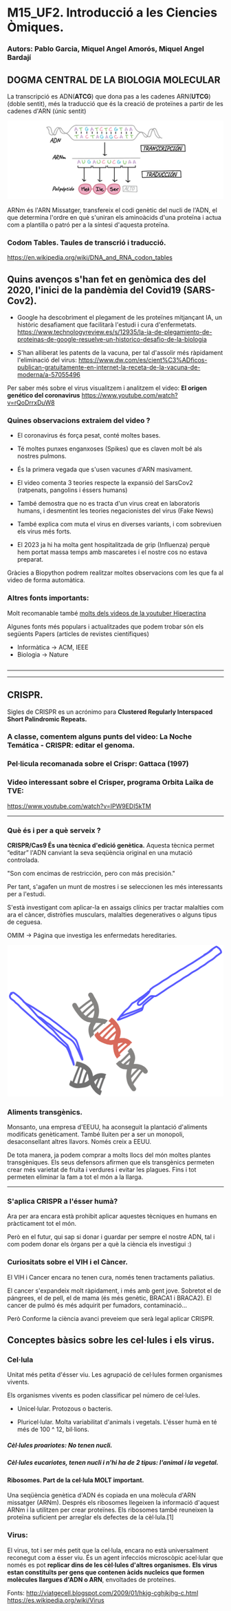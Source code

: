 # M15_UF2. Introducció a les Ciencies Òmiques.

### Autors: Pablo Garcia, Miquel Angel Amorós, Miquel Angel Bardají

## DOGMA CENTRAL DE LA BIOLOGIA MOLECULAR

La transcripció es ADN(**ATCG**) que dona pas a les cadenes ARN(**UTCG**) (doble sentit), més la traducció que és la creació de proteïnes a partir de les cadenes d'ARN (únic sentit)

![[Dogma]](dogma.png "Dogma")

ARNm és l'ARN Missatger, transfereix el codi genètic del nucli de l'ADN, el que determina l'ordre en què s'uniran els aminoàcids d'una proteïna i actua com a plantilla o patró per a la síntesi d'aquesta proteïna.


### Codom Tables. Taules de transcrió i traducció.

https://en.wikipedia.org/wiki/DNA_and_RNA_codon_tables


## Quins avenços s'han fet en genòmica des del 2020, l'inici de la pandèmia del Covid19 (SARS-Cov2).

- Google ha descobriment el plegament de les proteïnes mitjançant IA, un històric desafiament que facilitarà l'estudi i cura d'enfermetats.
https://www.technologyreview.es/s/12935/la-ia-de-plegamiento-de-proteinas-de-google-resuelve-un-historico-desafio-de-la-biologia

- S'han alliberat les patents de la vacuna, per tal d'assolir més ràpidament l'eliminació del virus: 
https://www.dw.com/es/cient%C3%ADficos-publican-gratuitamente-en-internet-la-receta-de-la-vacuna-de-moderna/a-57055496

Per saber més sobre el virus visualitzem i analitzem el video: **El origen genético del coronavirus**
https://www.youtube.com/watch?v=rQoDrrxDuW8


### Quines observacions extraiem del video ?

- El coronavirus és força pesat, conté moltes bases. 
- Té moltes punxes enganxoses (Spikes) que es claven molt bé als nostres pulmons.
- És la primera vegada que s'usen vacunes d'ARN masivament.
- El video comenta 3 teories respecte la expansió del SarsCov2 (ratpenats, pangolins i éssers humans)

- També demostra que no es tracta d'un virus creat en laboratoris humans, i desmentint les teories negacionistes del virus (Fake News) 
- També explica com muta el virus en diverses variants, i com sobreviuen els virus més forts. 
- El 2023 ja hi ha molta gent hospitalitzada de grip (Influenza) perquè hem portat massa temps amb mascaretes i el nostre cos no estava preparat.


Gràcies a Biopython podrem realitzar moltes observacions com les que fa al video de forma automàtica.


### Altres fonts importants:  

Molt recomanable també <a href="https://www.youtube.com/@Lahiperactina">molts dels videos de la youtuber Hiperactina</a>

Algunes fonts més populars i actualitzades que podem trobar són els següents Papers (articles de revistes científiques)
* Informàtica -> ACM, IEEE
* Biologia -> Nature

<pre>
</pre>

<hr/>
<hr/>

<a name="S4_Part1_Crispr"></a>

## CRISPR.

Sigles de CRISPR es un acrónimo para **Clustered Regularly Interspaced Short Palindromic Repeats.**

### A classe, comentem alguns punts del video: La Noche Temática - CRISPR: editar el genoma.

### Pel·licula recomanada sobre el Crispr: Gattaca (1997)

### Video interessant sobre el Crisper, programa Orbita Laika de TVE:
https://www.youtube.com/watch?v=IPW9EDI5kTM

<hr/>

### Què és i per a què serveix ? 

**CRISPR/Cas9 És una tècnica d'edició genètica.** Aquesta tècnica permet “editar” l'ADN canviant la seva seqüència original en una mutació controlada.

"Son com encimas de restricción, pero con más precisión."

Per tant, s'agafen un munt de mostres i se seleccionen les més interessants per a l'estudi.

S'està investigant com aplicar-la en assaigs clínics per tractar malalties com ara el càncer, distròfies musculars, malalties degeneratives o alguns tipus de ceguesa.  

OMIM -> Página que investiga les enfermedats hereditaries.


![[crispr]](crispr.png "Crispr")


### Aliments transgènics. 

Monsanto, una empresa d'EEUU, ha aconseguit la plantació d'aliments modificats genèticament. També lluiten per a ser un monopoli, desaconsellant altres llavors. Només creix a EEUU.

De tota manera, ja podem comprar a molts llocs del món moltes plantes transgèniques.
Els seus defensors afirmen que els transgènics permeten crear més varietat de fruita i verdures i evitar les plagues. Fins i tot permeten eliminar la fam a tot el món a la llarga.

<hr/>

### S'aplica CRISPR a l'ésser humà?

Ara per ara encara està prohibit aplicar aquestes tècniques en humans en pràcticament tot el món. 

Però en el futur, qui sap si donar i guardar per sempre el nostre ADN, tal i com podem donar els òrgans per a què la ciència els investigui :)


### Curiositats sobre el VIH i el Càncer.

El VIH i Cancer encara no tenen cura, només tenen tractaments paliatius. 

El cancer s'expandeix molt ràpidament, i més amb gent jove.
Sobretot el de pángrees, el de pell, el de mama (és més genètic, BRACA1 i BRACA2).
El cancer de pulmó és més adquirit per fumadors, contaminació...

Però Conforme la ciència avanci preveiem que serà legal aplicar CRISPR.



## Conceptes bàsics sobre les cel·lules i els virus.

### Cel·lula
Unitat més petita d'ésser viu. Les agrupació de cel·lules formen organismes vivents. 

Els organismes vivents es poden classificar pel número de cel·lules.

- Unicel·lular.
Protozous o bacteris.

- Pluricel·lular.
Molta variabilitat d'animals i vegetals. L'ésser humà en té més de 100 ^ 12, bil·lions.

##### Cèl·lules proariotes: No tenen nucli.

##### Cèl·lules eucariotes, tenen nucli i n'hi ha de 2 tipus: l'animal i la vegetal.

#### Ribosomes. Part de la cel·lula MOLT important.

Una seqüència genètica d'ADN és copiada en una molècula d'ARN missatger (ARNm). Després els ribosomes llegeixen la informació d'aquest ARNm i la utilitzen per crear proteïnes. 
Els ribosomes també reuneixen la proteïna suficient per arreglar els defectes de la cèl·lula.[1]

### Virus: 
El virus, tot i ser més petit que la cel·lula, encara no està universalment reconegut com a ésser viu. 
És un agent infecciós microscòpic acel·lular que només es pot **replicar dins de les cèl·lules d'altres organismes.**
**Els virus estan constituïts per gens que contenen àcids nucleics que formen molècules llargues d'ADN o ARN**, envoltades de proteïnes.


Fonts:
http://viatgecell.blogspot.com/2009/01/hkjg-cghjkjhg-c.html
https://es.wikipedia.org/wiki/Virus
